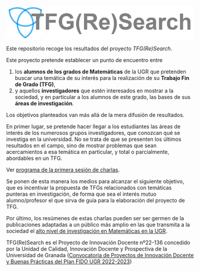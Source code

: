 ![logo](assets/img/logo-tri-simple.png)

Este repositorio recoge los resultados del proyecto *TFG(Re)Search*.

Este proyecto pretende establecer un punto de encuentro entre 
1. los **alumnos de los grados de Matemáticas** de la UGR que pretenden buscar una temática de su interés para la realización de su **Trabajo Fin de Grado (TFG)**,
2. y aquellos **investigadores** que estén interesados en mostrar a la sociedad, y en particular a los alumnos de este grado, las bases de sus **áreas de investigación**. 

Los objetivos planteados van más allá de la mera difusión de resultados.

En primer lugar, se pretende hacer llegar a los estudiantes las áreas de interés de los numerosos grupos investigadores, que conozcan qué se investiga en la universidad. No se trata de que se presenten los últimos resultados en el campo, sino de mostrar problemas que sean acercamientos a esa temática en particular, y total o parcialmente, abordables en un TFG. 

Ver [programa de la primera sesión de charlas](./Programa_Sesion_1.html).

Se ponen de esta manera los medios para alcanzar el siguiente objetivo, que es incentivar la propuesta de TFGs relacionados con temáticas punteras en investigación, de forma que sea el interés mutuo alumno/profesor el que sirva de guía para la elaboración del proyecto de TFG.

Por último, los resúmenes de estas charlas pueden ser ser germen de la publicaciones adaptadas a un público más amplio en las que transmita a la sociedad el [alto nivel de investigación en Matemáticas en la UGR](https://www.ugr.es/universidad/noticias/ugr-vuelve-liderar-espana-cuarto-ano-consecutivo-investigacion-matematicas#:~:text=Seg%C3%BAn%20la%20%C3%BAltima%20edici%C3%B3n%20del,100%20primeras%20universidades%20del%20mundo).


TFG(Re)Search es el Proyecto de Innovación Docente nº22-136 concedido por la Unidad de Calidad, Innovación Docente y Prospectiva de la Universidad de 
Granada ([Convocatoria de Proyectos de Innovación Docente y Buenas Prácticas del Plan FIDO UGR 2022-2023](https://calidad.ugr.es/sites/webugr/calidad/public/ficheros/Formaci%C3%B3n%20e%20innovaci%C3%B3n/Innovaci%C3%B3n/resolucion%C2%A0definitiva%C2%A0Avanzados-Coordinados%C2%A02022.pdf))
